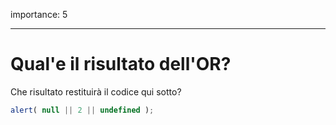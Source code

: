 importance: 5

---

# Qual'e il risultato dell'OR?

Che risultato restituirà il codice qui sotto?

```js
alert( null || 2 || undefined );
```


